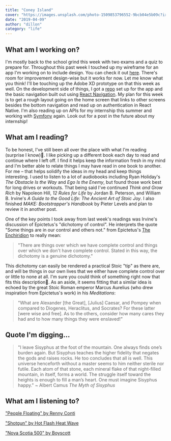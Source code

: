 ```yaml
---
title: "Coney Island"
cover: "https://images.unsplash.com/photo-1509853796552-9bcb04e5b09c?ixlib=rb-1.2.1&ixid=eyJhcHBfaWQiOjEyMDd9&auto=format&fit=crop&w=1350&q=80"
date: "2019-04-09"
author: "dillon"
category: "life"
---
```


## What am I working on?

I'm mostly back to the school grind this week with two exams and a quiz to prepare for. Throughout this past week I touched up my wireframe for an app I'm working on to include design. You can check it out [here](https://xd.adobe.com/view/e3c61ea2-f545-4ecb-5065-bc3f5e43b65d-95f7/). There's room for improvement design-wise but it works for now. Let me know what you think! I'll be touching up the Adobe XD prototype on that this week as well. On the development side of things, I got a [repo](https://github.com/dilloncoffman/PlayRight) set up for the app and the basic navigation built out using [React Navigation](https://reactnavigation.org/). My plan for this week is to get a rough layout going on the home screen that links to other screens besides the bottom navigation and read up on authentication in React Native. I'm also reading up on APIs for my internship this summer and working with [Symfony](https://symfony.com/) again. Look out for a post in the future about my internship!

## What am I reading?

To be honest, I've still been all over the place with what I'm reading (surprise I know)👻. I like picking up a different book each day to read and continue where I left off. I find it helps keep the information fresh in my mind and I'm better able to relate things I may have read in one book to another. For me – that helps solidify the ideas in my head and keep things interesting. I used to listen to a lot of audiobooks including Ryan Holiday's *The Obstacle Is the Way* and *Ego Is the Enemy*, but found those work best for long drives or workouts. That being said I've continued *Think and Grow Rich* by Napoleon Hill, *12 Rules for Life* by Jordan B. Peterson, and William B. Irvine's *A Guide to the Good Life: The Ancient Art of Stoic Joy*. I also finished *MAKE: Bootstrapper's Handbook* by Pieter Levels and plan to review it in another post. 

One of the key points I took away from last week's readings was Irvine's discussion of Epictetus's "dichotomy of control". He interprets the quote "Some things are in our control and others not." from Epictetus's [The Enchiridion](http://classics.mit.edu/Epictetus/epicench.html) to really mean:
> "There are things over which we have complete control and things over which we don't have complete control. Stated in this way, the dichotomy is a genuine dichotomy."

This dichotomy can easily be rendered a practical Stoic "tip" as there are, and will be things in our own lives that we either have complete control over or little to none at all. I'm sure you could think of something right now that fits this description👻. As an aside, it seems fitting that a similar idea is echoed by the great Stoic Roman emperor Marcus Aurelius (who drew inspiration from Epictetus's work) in his *Meditations*:
> "What are Alexander [the Great], [Julius] Caesar, and Pompey when compared to Diogenes, Heraclitus, and Socrates? For these latter [were wise and free]. As to the others, consider how many cares they had and to how many things they were enslaved!"

## Quote I'm digging...
> "I leave Sisyphus at the foot of the mountain. One always finds one’s burden again. But Sisyphus teaches the higher fidelity that negates the gods and raises rocks. He too concludes that all is well. This universe henceforth without a master seems to him neither sterile nor futile. Each atom of that stone, each mineral flake of that night-filled mountain, in itself, forms a world. The struggle itself toward the heights is enough to fill a man’s heart. One must imagine Sisyphus happy." ~ Albert Camus *The Myth of Sisyphus*

## What am I listening to?

["People Floating" by Renny Conti](https://www.youtube.com/watch?v=kEv44RB93WU)

["Shotgun" by Hot Flash Heat Wave](https://www.youtube.com/watch?v=KuPqrhC9a-U)

["Nova Scotia 500" by Boyscott](https://www.youtube.com/watch?v=vQq35HGK060)